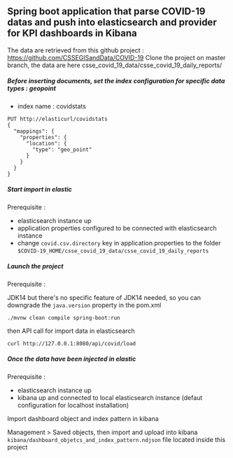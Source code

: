 ## Spring boot application that parse COVID-19 datas and push into elasticsearch and provider for KPI dashboards in Kibana

The data are retrieved from this github project : https://github.com/CSSEGISandData/COVID-19
Clone the project on master branch, the data are here csse_covid_19_data/csse_covid_19_daily_reports/ 
  

##### Before inserting documents, set the index configuration for specific data types : geopoint

- index name : covidstats

```
PUT http://elasticurl/covidstats
{
  "mappings": {
    "properties": {
      "location": {
        "type": "geo_point"
      }
    }
  }
}
```

##### Start import in elastic
Prerequisite : 
- elasticsearch instance up
- application properties configured to be connected with elasticsearch instance
- change ```covid.csv.directory``` key in application.properties to the folder ```$COVID-19_HOME/csse_covid_19_data/csse_covid_19_daily_reports```

##### Launch the project
Prerequisite :   

JDK14 but there's no specific feature of JDK14 needed, so you can downgrade the ```java.version``` property in the pom.xml 
```
./mvnw clean compile spring-boot:run
```

then API call for import data in elasticsearch

```
curl http://127.0.0.1:8080/api/covid/load
```

##### Once the data have been injected in elastic 
Prerequisite : 
- elasticsearch instance up
- kibana up and connected to local elasticsearch instance (defaut configuration for localhost installation)

Import dashboard object and index pattern in kibana

Management > Saved objects, then import and upload into kibana ```kibana/dashboard_objetcs_and_index_pattern.ndjson``` file located inside this project